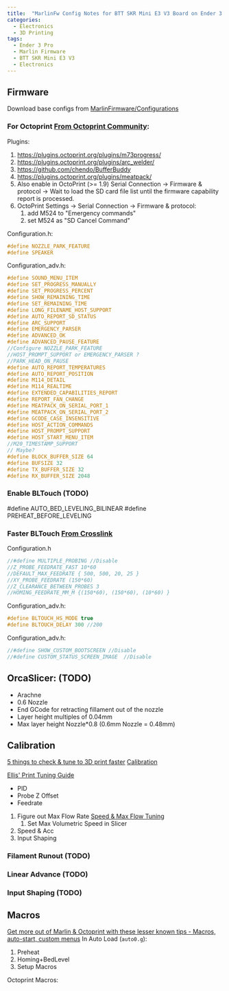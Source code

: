 ```yaml
---
title:  "MarlinFw Config Notes for BTT SKR Mini E3 V3 Board on Ender 3 Pro"
categories:
  - Electronics
  - 3D Printing
tags:
  - Ender 3 Pro
  - Marlin Firmware
  - BTT SKR Mini E3 V3
  - Electronics
---
```


## Firmware

Download base configs from [MarlinFirmware/Configurations](https://github.com/MarlinFirmware/Configurations/tree/bugfix-2.1.x/config/examples/Creality/Ender-3%20Pro/BigTreeTech%20SKR%20Mini%20E3%203.0)

### For Octoprint [From Octoprint Community](https://community.octoprint.org/t/a-list-of-recommended-marlin-features/39048):

Plugins:

1. https://plugins.octoprint.org/plugins/m73progress/
2. https://plugins.octoprint.org/plugins/arc_welder/
3. https://github.com/chendo/BufferBuddy
4. https://plugins.octoprint.org/plugins/meatpack/
5. Also enable in OctoPrint (>= 1.9) Serial Connection -> Firmware & protocol -> Wait to load the SD card file list until the firmware capability report is processed.
6. OctoPrint Settings -> Serial Connection -> Firmware & protocol:
    1. add M524 to "Emergency commands"
    2. set M524 as "SD Cancel Command"

Configuration.h:
```c
#define NOZZLE_PARK_FEATURE
#define SPEAKER
```
Configuration_adv.h:
```c
#define SOUND_MENU_ITEM
#define SET_PROGRESS_MANUALLY
#define SET_PROGRESS_PERCENT
#define SHOW_REMAINING_TIME
#define SET_REMAINING_TIME
#define LONG_FILENAME_HOST_SUPPORT
#define AUTO_REPORT_SD_STATUS
#define ARC_SUPPORT
#define EMERGENCY_PARSER
#define ADVANCED_OK
#define ADVANCED_PAUSE_FEATURE
//Configure NOZZLE_PARK_FEATURE
//HOST_PROMPT_SUPPORT or EMERGENCY_PARSER ?
//PARK_HEAD_ON_PAUSE 
#define AUTO_REPORT_TEMPERATURES
#define AUTO_REPORT_POSITION
#define M114_DETAIL
#define M114_REALTIME
#define EXTENDED_CAPABILITIES_REPORT
#define REPORT_FAN_CHANGE
#define MEATPACK_ON_SERIAL_PORT_1
#define MEATPACK_ON_SERIAL_PORT_2
#define GCODE_CASE_INSENSITIVE
#define HOST_ACTION_COMMANDS
#define HOST_PROMPT_SUPPORT
#define HOST_START_MENU_ITEM
//M20_TIMESTAMP_SUPPORT
// Maybe?
#define BLOCK_BUFFER_SIZE 64
#define BUFSIZE 32
#define TX_BUFFER_SIZE 32
#define RX_BUFFER_SIZE 2048
```

### Enable BLTouch (TODO)

#define AUTO_BED_LEVELING_BILINEAR
#define PREHEAT_BEFORE_LEVELING

### Faster BLTouch [From Crosslink](https://www.youtube.com/watch?v=PFuz8915GCs)

Configuration.h
```c
//#define MULTIPLE_PROBING //Disable
//Z_PROBE_FEEDRATE_FAST 10*60
//DEFAULT_MAX_FEEDRATE { 500, 500, 20, 25 }
//XY_PROBE_FEEDRATE (150*60)
//Z_CLEARANCE_BETWEEN_PROBES 3
//HOMING_FEEDRATE_MM_M {(150*60), (150*60), (10*60) }
```

Configuration_adv.h:
```c
#define BLTOUCH_HS_MODE true
#define BLTOUCH_DELAY 300 //200

```

Configuration_adv.h:

```c
//#define SHOW_CUSTOM_BOOTSCREEN //Disable
//#define CUSTOM_STATUS_SCREEN_IMAGE  //Disable
```


## OrcaSlicer: (TODO)

- Arachne
- 0.6 Nozzle
- End GCode for retracting fillament out of the nozzle
- Layer height multiples of 0.04mm
- Max layer height Nozzle*0.8 (0.6mm Nozzle = 0.48mm)
## Calibration

[5 things to check & tune to 3D print faster](https://www.youtube.com/watch?v=CAwYTkVKO3I)
[Calibration](https://teachingtechyt.github.io/calibration.html)

[Ellis' Print Tuning Guide](https://ellis3dp.com/Print-Tuning-Guide/)

- PID
- Probe Z Offset
- Feedrate

1. Figure out Max Flow Rate [Speed & Max Flow Tuning](https://teachingtechyt.github.io/calibration.html#speed)
    1. Set Max Volumetric Speed in Slicer
1. Speed & Acc
2. Input Shaping


### Filament Runout (TODO)

### Linear Advance (TODO)

### Input Shaping (TODO)

## Macros

[Get more out of Marlin & Octoprint with these lesser known tips - Macros, auto-start, custom menus](https://www.youtube.com/watch?v=fpphvl5C2Cw)
In Auto Load (`auto0.g`):
1. Preheat
1. Homing+BedLevel
1. Setup Macros

Octoprint Macros:
